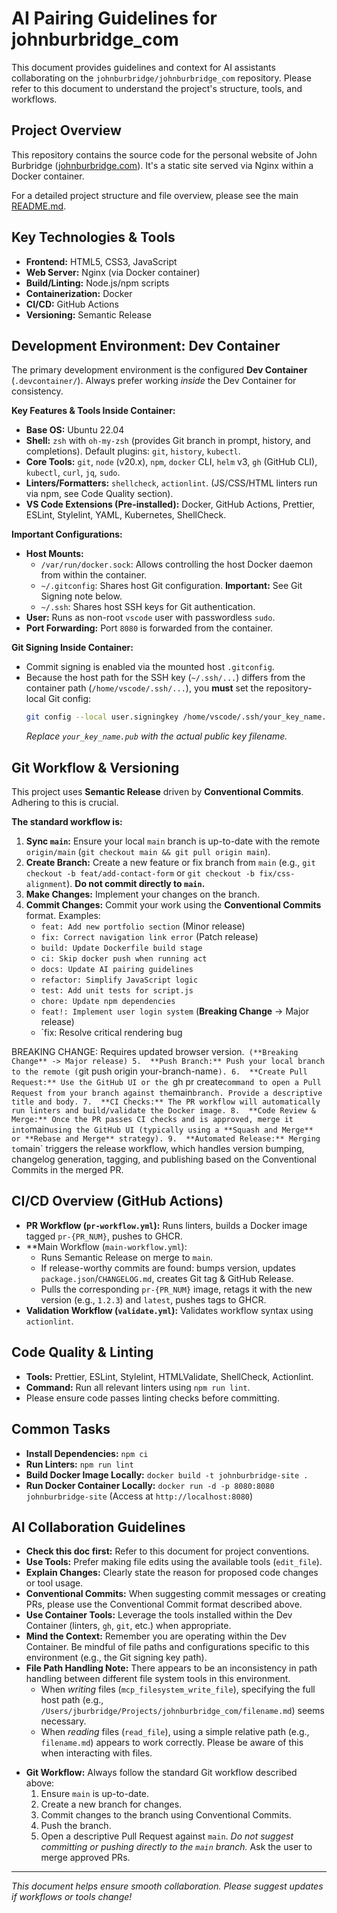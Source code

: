# AI Pairing Guidelines for johnburbridge_com

This document provides guidelines and context for AI assistants collaborating on the `johnburbridge/johnburbridge_com` repository. Please refer to this document to understand the project's structure, tools, and workflows.

## Project Overview

This repository contains the source code for the personal website of John Burbridge ([johnburbridge.com](https://johnburbridge.com)). It's a static site served via Nginx within a Docker container.

For a detailed project structure and file overview, please see the main [README.md](./README.md).

## Key Technologies & Tools

- **Frontend:** HTML5, CSS3, JavaScript
- **Web Server:** Nginx (via Docker container)
- **Build/Linting:** Node.js/npm scripts
- **Containerization:** Docker
- **CI/CD:** GitHub Actions
- **Versioning:** Semantic Release

## Development Environment: Dev Container

The primary development environment is the configured **Dev Container** (`.devcontainer/`). Always prefer working _inside_ the Dev Container for consistency.

**Key Features & Tools Inside Container:**

- **Base OS:** Ubuntu 22.04
- **Shell:** `zsh` with `oh-my-zsh` (provides Git branch in prompt, history, and completions). Default plugins: `git`, `history`, `kubectl`.
- **Core Tools:** `git`, `node` (v20.x), `npm`, `docker` CLI, `helm` v3, `gh` (GitHub CLI), `kubectl`, `curl`, `jq`, `sudo`.
- **Linters/Formatters:** `shellcheck`, `actionlint`. (JS/CSS/HTML linters run via npm, see Code Quality section).
- **VS Code Extensions (Pre-installed):** Docker, GitHub Actions, Prettier, ESLint, Stylelint, YAML, Kubernetes, ShellCheck.

**Important Configurations:**

- **Host Mounts:**
  - `/var/run/docker.sock`: Allows controlling the host Docker daemon from within the container.
  - `~/.gitconfig`: Shares host Git configuration. **Important:** See Git Signing note below.
  - `~/.ssh`: Shares host SSH keys for Git authentication.
- **User:** Runs as non-root `vscode` user with passwordless `sudo`.
- **Port Forwarding:** Port `8080` is forwarded from the container.

**Git Signing Inside Container:**

- Commit signing is enabled via the mounted host `.gitconfig`.
- Because the host path for the SSH key (`~/.ssh/...`) differs from the container path (`/home/vscode/.ssh/...`), you **must** set the repository-local Git config:
  ```bash
  git config --local user.signingkey /home/vscode/.ssh/your_key_name.pub
  ```
  _Replace `your_key_name.pub` with the actual public key filename._

## Git Workflow & Versioning

This project uses **Semantic Release** driven by **Conventional Commits**. Adhering to this is crucial.

**The standard workflow is:**

1.  **Sync `main`:** Ensure your local `main` branch is up-to-date with the remote `origin/main` (`git checkout main && git pull origin main`).
2.  **Create Branch:** Create a new feature or fix branch from `main` (e.g., `git checkout -b feat/add-contact-form` or `git checkout -b fix/css-alignment`). **Do not commit directly to `main`.**
3.  **Make Changes:** Implement your changes on the branch.
4.  **Commit Changes:** Commit your work using the **Conventional Commits** format. Examples:
    - `feat: Add new portfolio section` (Minor release)
    - `fix: Correct navigation link error` (Patch release)
    - `build: Update Dockerfile build stage`
    - `ci: Skip docker push when running act`
    - `docs: Update AI pairing guidelines`
    - `refactor: Simplify JavaScript logic`
    - `test: Add unit tests for script.js`
    - `chore: Update npm dependencies`
    - `feat!: Implement user login system` (**Breaking Change** -> Major release)
    - `fix: Resolve critical rendering bug

BREAKING CHANGE: Requires updated browser version.` (**Breaking Change** -> Major release)
5.  **Push Branch:** Push your local branch to the remote (`git push origin your-branch-name`).
6.  **Create Pull Request:** Use the GitHub UI or the `gh pr create`command to open a Pull Request from your branch against the`main`branch. Provide a descriptive title and body.
7.  **CI Checks:** The PR workflow will automatically run linters and build/validate the Docker image.
8.  **Code Review & Merge:** Once the PR passes CI checks and is approved, merge it into`main`using the GitHub UI (typically using a **Squash and Merge** or **Rebase and Merge** strategy).
9.  **Automated Release:** Merging to`main` triggers the release workflow, which handles version bumping, changelog generation, tagging, and publishing based on the Conventional Commits in the merged PR.

## CI/CD Overview (GitHub Actions)

- **PR Workflow (`pr-workflow.yml`):** Runs linters, builds a Docker image tagged `pr-{PR_NUM}`, pushes to GHCR.
- \*\*Main Workflow (`main-workflow.yml`):
  - Runs Semantic Release on merge to `main`.
  - If release-worthy commits are found: bumps version, updates `package.json`/`CHANGELOG.md`, creates Git tag & GitHub Release.
  - Pulls the corresponding `pr-{PR_NUM}` image, retags it with the new version (e.g., `1.2.3`) and `latest`, pushes tags to GHCR.
- **Validation Workflow (`validate.yml`):** Validates workflow syntax using `actionlint`.

## Code Quality & Linting

- **Tools:** Prettier, ESLint, Stylelint, HTMLValidate, ShellCheck, Actionlint.
- **Command:** Run all relevant linters using `npm run lint`.
- Please ensure code passes linting checks before committing.

## Common Tasks

- **Install Dependencies:** `npm ci`
- **Run Linters:** `npm run lint`
- **Build Docker Image Locally:** `docker build -t johnburbridge-site .`
- **Run Docker Container Locally:** `docker run -d -p 8080:8080 johnburbridge-site` (Access at `http://localhost:8080`)

## AI Collaboration Guidelines

- **Check this doc first:** Refer to this document for project conventions.
- **Use Tools:** Prefer making file edits using the available tools (`edit_file`).
- **Explain Changes:** Clearly state the reason for proposed code changes or tool usage.
- **Conventional Commits:** When suggesting commit messages or creating PRs, please use the Conventional Commit format described above.
- **Use Container Tools:** Leverage the tools installed within the Dev Container (linters, `gh`, `git`, etc.) when appropriate.
- **Mind the Context:** Remember you are operating within the Dev Container. Be mindful of file paths and configurations specific to this environment (e.g., the Git signing key path).
- **File Path Handling Note:** There appears to be an inconsistency in path handling between different file system tools in this environment.
  - When _writing_ files (`mcp_filesystem_write_file`), specifying the full host path (e.g., `/Users/jburbridge/Projects/johnburbridge_com/filename.md`) seems necessary.
  - When _reading_ files (`read_file`), using a simple relative path (e.g., `filename.md`) appears to work correctly. Please be aware of this when interacting with files.

* **Git Workflow:** Always follow the standard Git workflow described above:
  1.  Ensure `main` is up-to-date.
  2.  Create a new branch for changes.
  3.  Commit changes to the branch using Conventional Commits.
  4.  Push the branch.
  5.  Open a descriptive Pull Request against `main`.
      _Do not suggest committing or pushing directly to the `main` branch._ Ask the user to merge approved PRs.

---

_This document helps ensure smooth collaboration. Please suggest updates if workflows or tools change!_
